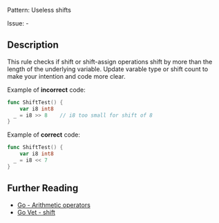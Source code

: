 Pattern: Useless shifts

Issue: -

## Description

This rule checks if shift or shift-assign operations shift by more than the length of the underlying variable. Update varable type or shift count to make your intention and code more clear.

Example of **incorrect** code:

```go
func ShiftTest() {
	var i8 int8
  _ = i8 >> 8    // i8 too small for shift of 8
}
```

Example of **correct** code:

```go
func ShiftTest() {
	var i8 int8
  _ = i8 << 7
}
```

## Further Reading

* [Go - Arithmetic operators](https://golang.org/ref/spec#Arithmetic_operators)
* [Go Vet - shift](https://golang.org/cmd/vet/#hdr-Shifts)
